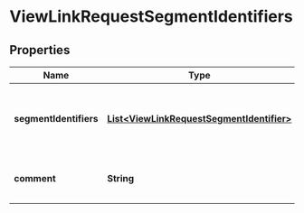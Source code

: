 

# ViewLinkRequestSegmentIdentifiers


## Properties

| Name | Type | Description | Notes |
|------------ | ------------- | ------------- | -------------|
|**segmentIdentifiers** | [**List&lt;ViewLinkRequestSegmentIdentifier&gt;**](ViewLinkRequestSegmentIdentifier.md) | Identifiers of the segments to link/unlink (environmentId and segmentKey) |  |
|**comment** | **String** | Optional comment for the link/unlink operation |  [optional] |



